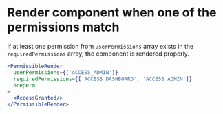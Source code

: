 # Render component when one of the permissions match

If at least one permission from `userPermissions` array exists in the `requiredPermissions` array, the component is rendered properly.

```jsx render
<PermissibleRender
  userPermissions={['ACCESS_ADMIN']}
  requiredPermissions={['ACCESS_DASHBOARD', 'ACCESS_ADMIN']}
  oneperm
>
  <AccessGranted/>
</PermissibleRender>
```
